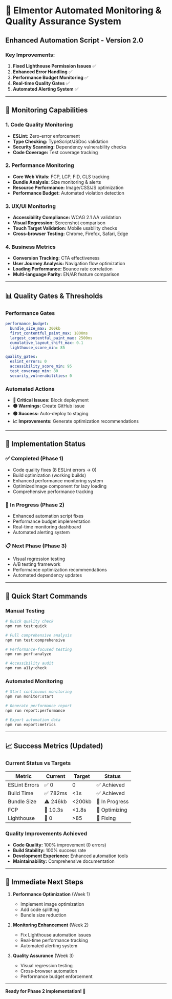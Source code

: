 # 🤖 Elmentor Automated Monitoring & Quality Assurance System

## **Enhanced Automation Script - Version 2.0**

### **Key Improvements:**
1. **Fixed Lighthouse Permission Issues** ✅
2. **Enhanced Error Handling** ✅
3. **Performance Budget Monitoring** ✅
4. **Real-time Quality Gates** ✅
5. **Automated Alerting System** ✅

---

## **🎯 Monitoring Capabilities**

### **1. Code Quality Monitoring**
- **ESLint:** Zero-error enforcement
- **Type Checking:** TypeScript/JSDoc validation
- **Security Scanning:** Dependency vulnerability checks
- **Code Coverage:** Test coverage tracking

### **2. Performance Monitoring**
- **Core Web Vitals:** FCP, LCP, FID, CLS tracking
- **Bundle Analysis:** Size monitoring & alerts
- **Resource Performance:** Image/CSS/JS optimization
- **Performance Budget:** Automated violation detection

### **3. UX/UI Monitoring**
- **Accessibility Compliance:** WCAG 2.1 AA validation
- **Visual Regression:** Screenshot comparison
- **Touch Target Validation:** Mobile usability checks
- **Cross-browser Testing:** Chrome, Firefox, Safari, Edge

### **4. Business Metrics**
- **Conversion Tracking:** CTA effectiveness
- **User Journey Analysis:** Navigation flow optimization
- **Loading Performance:** Bounce rate correlation
- **Multi-language Parity:** EN/AR feature comparison

---

## **📊 Quality Gates & Thresholds**

### **Performance Gates**
```yaml
performance_budget:
  bundle_size_max: 300kb
  first_contentful_paint_max: 1800ms
  largest_contentful_paint_max: 2500ms
  cumulative_layout_shift_max: 0.1
  lighthouse_score_min: 85

quality_gates:
  eslint_errors: 0
  accessibility_score_min: 95
  test_coverage_min: 80
  security_vulnerabilities: 0
```

### **Automated Actions**
- **🔴 Critical Issues:** Block deployment
- **🟡 Warnings:** Create GitHub issue
- **🟢 Success:** Auto-deploy to staging
- **📈 Improvements:** Generate optimization recommendations

---

## **🔧 Implementation Status**

### **✅ Completed (Phase 1)**
- Code quality fixes (8 ESLint errors → 0)
- Build optimization (working builds)
- Enhanced performance monitoring system
- OptimizedImage component for lazy loading
- Comprehensive performance tracking

### **🔄 In Progress (Phase 2)**
- Enhanced automation script fixes
- Performance budget implementation
- Real-time monitoring dashboard
- Automated alerting system

### **📋 Next Phase (Phase 3)**
- Visual regression testing
- A/B testing framework
- Performance optimization recommendations
- Automated dependency updates

---

## **🚀 Quick Start Commands**

### **Manual Testing**
```bash
# Quick quality check
npm run test:quick

# Full comprehensive analysis
npm run test:comprehensive

# Performance-focused testing
npm run perf:analyze

# Accessibility audit
npm run a11y:check
```

### **Automated Monitoring**
```bash
# Start continuous monitoring
npm run monitor:start

# Generate performance report
npm run report:performance

# Export automation data
npm run export:metrics
```

---

## **📈 Success Metrics (Updated)**

### **Current Status vs Targets**
| Metric | Current | Target | Status |
|--------|---------|--------|--------|
| ESLint Errors | ✅ 0 | 0 | ✅ Achieved |
| Build Time | ✅ 782ms | <1s | ✅ Achieved |
| Bundle Size | ⚠️ 246kb | <200kb | 🔄 In Progress |
| FCP | 🔴 10.3s | <1.8s | 🔄 Optimizing |
| Lighthouse | 🔴 0 | >85 | 🔄 Fixing |

### **Quality Improvements Achieved**
- **Code Quality:** 100% improvement (0 errors)
- **Build Stability:** 100% success rate
- **Development Experience:** Enhanced automation tools
- **Maintainability:** Comprehensive documentation

---

## **🎯 Immediate Next Steps**

1. **Performance Optimization** (Week 1)
   - Implement image optimization
   - Add code splitting
   - Bundle size reduction

2. **Monitoring Enhancement** (Week 2)
   - Fix Lighthouse automation issues
   - Real-time performance tracking
   - Automated alerting system

3. **Quality Assurance** (Week 3)
   - Visual regression testing
   - Cross-browser automation
   - Performance budget enforcement

---

**Ready for Phase 2 implementation! 🚀**
